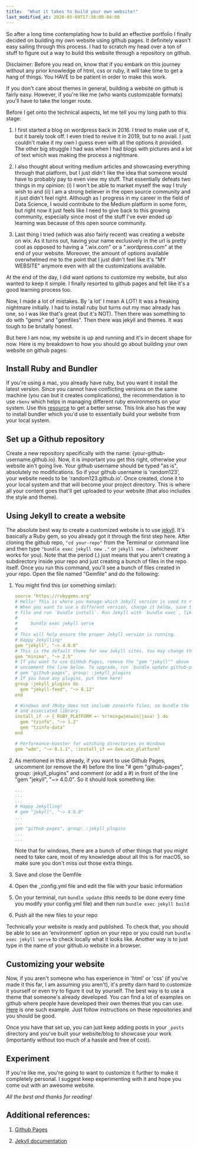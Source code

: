 ```yaml
---
title:  "What it takes to build your own website!"
last_modified_at: 2020-05-09T17:38:00-04:00
---
```

So after a long time contemplating how to build an effective portfolio I finally decided on building my own website using github pages. It definitely wasn't easy sailing through this process. I had to scratch my head over a ton of stuff to figure out a way to build this website through a repository on github.

Disclaimer: Before you read on, know that if you embark on this journey without any prior knowledge of html, css or ruby, it will take time to get a hang of things. You HAVE to be patient in order to make this work.

If you don't care about themes in general, building a website on github is fairly easy. However, if you're like me (who wants customizable formats) you'll have to take the longer route.

Before I get onto the technical aspects, let me tell you my long path to this stage:

1. I first started a blog on wordpress back in 2016. I tried to make use of it, but it barely took off. I even tried to revive it in 2019, but to no avail. I just couldn't make it my own I guess even with all the options it provided. The other big struggle I had was when I had blogs with pictures and a lot of text which was making the process a nightmare.

2. I also thought about writing medium articles and showcasing everything through that platform, but I just didn't like the idea that someone would have to probably pay to even view my stuff. That essentially defeats two things in my opinion: (i) I won't be able to market myself the way I truly wish to and (ii) I am a strong believer in the open source community and it just didn't feel right. Although as I progress in my career in the field of Data Science, I would contribute to the Medium platform in some form, but right now it just feels like I need to give back to this growing community, especially since most of the stuff I've ever ended up learning was because of this open source community.

3. Last thing I tried (which was also fairly recent) was creating a website on wix. As it turns out, having your name exclusively in the url is pretty cool as opposed to having a ".wix.com" or a ".wordpress.com" at the end of your website. Moreover, the amount of options available overwhelmed me to the point that I just didn't feel like it's "MY WEBSITE" anymore even with all the customizations available.

At the end of the day, I did want options to customize my website, but also wanted to keep it simple. I finally resorted to github pages and felt like it's a good learning process too.

Now, I made a lot of mistakes. By 'a lot' I mean A LOT! It was a freaking nightmare initially. I had to install ruby but turns out my mac already has one, so I was like that's great (but it's NOT). Then there was something to do with "gems" and "gemfiles". Then there was jekyll and themes. It was tough to be brutally honest.

But here I am now, my website is up and running and it's in decent shape for now. Here is my breakdown to how you should go about building your own website on github pages:

## Install Ruby and Bundler

If you're using a mac, you already have ruby, but you want it install the latest version. Since you cannot have conflicting versions on the same machine (you can but it creates complications), the recommendation is to use `rbenv` which helps in managing different ruby environments on your system. Use this  [resource](https://www.digitalocean.com/community/tutorials/how-to-install-ruby-on-rails-with-rbenv-on-macos "Install Ruby") to get a better sense. This link also has the way to install bundler which you'd use to essentially build your website from your local system.

## Set up a Github repository

Create a new repository specifically with the name: {your-github-username.github.io}. Now, it is important you get this right, otherwise your website ain't going live. Your github username should be typed "as is", absolutely no modifications. So if your github username is 'random123', your website needs to be 'random123.github.io'. Once created, clone it to your local system and that will become your project directory. This is where all your content goes that'll get uploaded to your website (that also includes the style and theme).

## Using Jekyll to create a website

The absolute best way to create a customized website is to use [jekyll](https://jekyllrb.com "Jekyll"). It's basically a Ruby gem, so you already got it through the first step here. After cloning the github repo, `"cd your-repo"` from the Terminal or command line and then type `"bundle exec jekyll new ."` or  `jekyll new .` (whichever works for you). Note that the period (.) just means that you aren't creating a subdirectory inside your repo and just creating a bunch of files in the repo itself. Once you run this command, you'll see a bunch of files created in your repo. Open the file named "Gemfile" and do the following:
1. You might find this (or something similar):
    ```yaml
    source "https://rubygems.org"
    # Hello! This is where you manage which Jekyll version is used to run.
    # When you want to use a different version, change it below, save the
    # file and run `bundle install`. Run Jekyll with `bundle exec`, like so:
    #
    #     bundle exec jekyll serve
    #
    # This will help ensure the proper Jekyll version is running.
    # Happy Jekylling!
    gem "jekyll", "~> 4.0.0"
    # This is the default theme for new Jekyll sites. You may change this to anything you like.
    gem "minima", "~> 2.5"
    # If you want to use GitHub Pages, remove the "gem "jekyll"" above and
    # uncomment the line below. To upgrade, run `bundle update github-pages`.
    # gem "github-pages", group: :jekyll_plugins
    # If you have any plugins, put them here!
    group :jekyll_plugins do
      gem "jekyll-feed", "~> 0.12"
    end

    # Windows and JRuby does not include zoneinfo files, so bundle the tzinfo-data gem
    # and associated library.
    install_if -> { RUBY_PLATFORM =~ %r!mingw|mswin|java! } do
      gem "tzinfo", "~> 1.2"
      gem "tzinfo-data"
    end

    # Performance-booster for watching directories on Windows
    gem "wdm", "~> 0.1.1", :install_if => Gem.win_platform?
    ```

2. As mentioned in this already, if you want to use Github Pages, uncomment (or remove the #) before the line "# gem "github-pages", group: :jekyll_plugins" and comment (or add a #) in front of the line "gem "jekyll", "~> 4.0.0". So it should look something like:

    ```yaml
    ...
    ...
    ...
    # Happy Jekylling!
    # gem "jekyll", "~> 4.0.0"
    ...
    ...
    gem "github-pages", group: :jekyll_plugins
    ...
    ...
    ```

    Note that for windows, there are a bunch of other things that you might need to take care, most of my knowledge about all this is for macOS, so make sure you don't miss out those extra things.

3. Save and close the Gemfile
4. Open the _config.yml file and edit the file with your basic information 
5. On your terminal, run `bundle update` (this needs to be done every time you modify your config.yml file) and then run  `bundle exec jekyll build`
5. Push all the new files to your repo

Technically your website is ready and published. To check that, you should be able to see an 'environment' option on your repo or you could run `bundle exec jekyll serve` to check locally what it looks like. Another way is to just type in the name of your github.io website in a browser.

## Customizing your website

Now, if you aren't someone who has experience in 'html' or 'css' (if you've made it this far, I am assuming you aren't), it's pretty darn hard to customize it yourself or even try to figure it out by yourself. The best way is to use a theme that someone's already developed. You can find a lot of examples on github where people have developed their own themes that you can use. [Here](https://github.com/Sylhare/Type-on-Strap) is one such example. Just follow instructions on these repositories and you should be good.

Once you have that set up, you can just keep adding posts in your `_posts` directory and you've built your website/blog to showcase your work (importantly without too much of a hassle and free of cost).

## Experiment

If you're like me, you're going to want to customize it further to make it completely personal. I suggest keep experimenting with it and hope you come out with an awesome website.

_All the best and thanks for reading!_

## Additional references:

1. [Github Pages](https://help.github.com/en/github/working-with-github-pages/getting-started-with-github-pages)

2. [Jekyll documentation](https://jekyllrb.com/docs/step-by-step/01-setup/)
